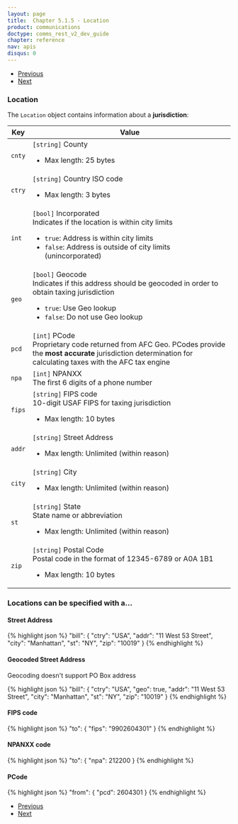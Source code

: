 ```yaml
---
layout: page
title:  Chapter 5.1.5 - Location
product: communications
doctype: comms_rest_v2_dev_guide
chapter: reference
nav: apis
disqus: 0
---
```


<ul class="pager">
  <li class="previous"><a href="/communications/dev-guide_rest_v2/reference/invoice/"><i class="glyphicon glyphicon-chevron-left"></i>Previous</a></li>
  <li class="next"><a href="/communications/dev-guide_rest_v2/reference/line-item/">Next<i class="glyphicon glyphicon-chevron-right"></i></a></li>
</ul>

<h3>Location</h3>

The <code>Location</code> object contains information about a <b>jurisdiction</b>:

<div class="mobile-table">
  <table class="styled-table">
    <thead>
      <tr>
        <th>Key</th>
        <th>Value</th>
      </tr>
    </thead>
    <tbody>
        <tr>
            <td><code>cnty</code></td>
            <td><code>[string]</code> County 
            <ul class="dev-guide-list">
              <li>Max length: 25 bytes</li>
            </ul>
            </td>
        </tr>
        <tr>
            <td><code>ctry</code></td>
            <td><code>[string]</code> Country ISO code 
            <ul class="dev-guide-list">
              <li>Max length: 3 bytes</li>
            </ul>
            </td>
        </tr>
        <tr>
            <td><code>int</code></td>
            <td><code>[bool]</code> Incorporated
                <br/>
                Indicates if the location is within city limits
                <ul class="dev-guide-list">
                    <li><code>true</code>: Address is within city limits</li>
                    <li><code>false</code>: Address is outside of city limits (unincorporated)</li>
                </ul>
            </td>
        </tr>
        <tr>
            <td><code>geo</code></td>
            <td><code>[bool]</code> Geocode
                <br/>
                Indicates if this address should be geocoded in order to obtain taxing jurisdiction
                <ul class="dev-guide-list">
                    <li><code>true</code>: Use Geo lookup</li>
                    <li><code>false</code>: Do not use Geo lookup</li>
                </ul>
            </td>
        </tr>
        <tr>
            <td><code>pcd</code></td>
            <td><code>[int]</code> PCode
                <br>
                Proprietary code returned from AFC Geo.  PCodes provide the <b>most accurate</b> jurisdiction determination for calculating taxes with the AFC tax engine
            </td>
        </tr>
        <tr>
            <td><code>npa</code></td>
            <td><code>[int]</code> NPANXX 
                <br/>
                The first 6 digits of a phone number
            </td>
        </tr>
        <tr>
            <td><code>fips</code></td>
            <td><code>[string]</code> FIPS code
            <br/>
            10-digit USAF FIPS for taxing jurisdiction 
            <ul class="dev-guide-list">
              <li>Max length: 10 bytes</li>
            </ul>
            </td>
        </tr>
        <tr>
            <td><code>addr</code></td>
            <td><code>[string]</code> Street Address 
            <ul class="dev-guide-list">
              <li>Max length: Unlimited (within reason)</li>
            </ul>
            </td>
        </tr>
        <tr>
            <td><code>city</code></td>
            <td><code>[string]</code> City
            <ul class="dev-guide-list">
              <li>Max length: Unlimited (within reason)</li>
            </ul>
            </td>
        </tr>
        <tr>
            <td><code>st</code></td>
            <td><code>[string]</code> State
            <br/>
            State name or abbreviation
            <ul class="dev-guide-list">
              <li>Max length: Unlimited (within reason)</li>
            </ul>
            </td>
        </tr>
        <tr>
            <td><code>zip</code></td>
            <td><code>[string]</code> Postal Code
            <br/>
            Postal code in the format of 12345-6789 or A0A 1B1 
            <ul class="dev-guide-list">
              <li>Max length: 10 bytes</li>
            </ul>
            </td>
        </tr>
    </tbody>
  </table>
</div>
<h3>Locations can be specified with a...</h3>

<h4>Street Address</h4>
{% highlight json %}
"bill": {
  "ctry": "USA",
  "addr": "11 West 53 Street",
  "city": "Manhattan",
  "st": "NY",
  "zip": "10019"
}
{% endhighlight %}

<h4>Geocoded Street Address</h4>
Geocoding doesn't support PO Box address

{% highlight json %}
"bill": {
  "ctry": "USA",
  "geo": true,
  "addr": "11 West 53 Street",
  "city": "Manhattan",
  "st": "NY",
  "zip": "10019"
}
{% endhighlight %}

<h4>FIPS code</h4>
{% highlight json %}
"to": {
  "fips": "9902604301"
}
{% endhighlight %}

<h4>NPANXX code</h4>
{% highlight json %}
"to": {
  "npa": 212200
}
{% endhighlight %}

<h4>PCode</h4>
{% highlight json %}
"from": {
  "pcd": 2604301
}
{% endhighlight %}

<ul class="pager">
  <li class="previous"><a href="/communications/dev-guide_rest_v2/reference/invoice/"><i class="glyphicon glyphicon-chevron-left"></i>Previous</a></li>
  <li class="next"><a href="/communications/dev-guide_rest_v2/reference/line-item/">Next<i class="glyphicon glyphicon-chevron-right"></i></a></li>
</ul>